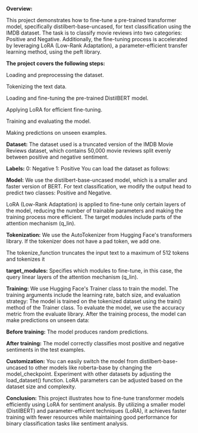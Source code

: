 **Overview:**

This project demonstrates how to fine-tune a pre-trained transformer model, specifically distilbert-base-uncased, for text classification using the IMDB dataset. The task is to classify movie reviews into two categories: Positive and Negative. Additionally, the fine-tuning process is accelerated by leveraging LoRA (Low-Rank Adaptation), a parameter-efficient transfer learning method, using the peft library.

**The project covers the following steps:**

Loading and preprocessing the dataset.

Tokenizing the text data.

Loading and fine-tuning the pre-trained DistilBERT model.

Applying LoRA for efficient fine-tuning.

Training and evaluating the model.

Making predictions on unseen examples.


**Dataset:**
The dataset used is a truncated version of the IMDB Movie Reviews dataset, which contains 50,000 movie reviews split evenly between positive and negative sentiment.

**Labels:**
0: Negative
1: Positive
You can load the dataset as follows:

**Model:**
We use the distilbert-base-uncased model, which is a smaller and faster version of BERT. For text classification, we modify the output head to predict two classes: Positive and Negative.

LoRA (Low-Rank Adaptation) is applied to fine-tune only certain layers of the model, reducing the number of trainable parameters and making the training process more efficient. The target modules include parts of the attention mechanism (q_lin).

**Tokenization:**
We use the AutoTokenizer from Hugging Face's transformers library. If the tokenizer does not have a pad token, we add one.

The tokenize_function truncates the input text to a maximum of 512 tokens and tokenizes it



**target_modules:** Specifies which modules to fine-tune, in this case, the query linear layers of the attention mechanism (q_lin).

**Training:**
We use Hugging Face's Trainer class to train the model. The training arguments include the learning rate, batch size, and evaluation strategy:
The model is trained on the tokenized dataset using the train() method of the Trainer class.
To evaluate the model, we use the accuracy metric from the evaluate library. After the training process, the model can make predictions on unseen data:

**Before training:** The model produces random predictions.

**After training:** The model correctly classifies most positive and negative sentiments in the test examples.

**Customization:**
You can easily switch the model from distilbert-base-uncased to other models like roberta-base by changing the model_checkpoint.
Experiment with other datasets by adjusting the load_dataset() function.
LoRA parameters can be adjusted based on the dataset size and complexity.

**Conclusion:**
This project illustrates how to fine-tune transformer models efficiently using LoRA for sentiment analysis. By utilizing a smaller model (DistilBERT) and parameter-efficient techniques (LoRA), it achieves faster training with fewer resources while maintaining good performance for binary classification tasks like sentiment analysis.

